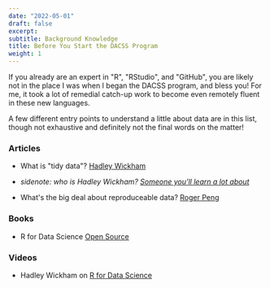 ```yaml
---
date: "2022-05-01"
draft: false
excerpt: 
subtitle: Background Knowledge
title: Before You Start the DACSS Program
weight: 1
---
```


If you already are an expert in "R", "RStudio", and "GitHub", you are likely not in the place I was when I began the DACSS program, and bless you! For me, it took a lot of remedial catch-up work to become even remotely fluent in these new languages.

A few different entry points to understand a little about data are in this list, though not exhaustive and definitely not the final words on the matter!

### Articles

* What is "tidy data"? [Hadley Wickham](http://vita.had.co.nz/papers/tidy-data.pdf)

* *sidenote: who is Hadley Wickham? [Someone you'll learn a lot about](https://hadley.nz/)*

* What's the big deal about reproduceable data? [Roger Peng](https://www.ncbi.nlm.nih.gov/pmc/articles/PMC3383002/pdf/nihms382015.pdf)

### Books

* R for Data Science [Open Source](https://r4ds.had.co.nz/)

### Videos

* Hadley Wickham on [R for Data Science](https://vimeo.com/33727555)








